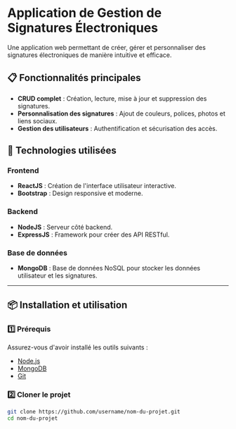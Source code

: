 # Application de Gestion de Signatures Électroniques  

Une application web permettant de créer, gérer et personnaliser des signatures électroniques de manière intuitive et efficace.  

## 📋 Fonctionnalités principales  
- **CRUD complet** : Création, lecture, mise à jour et suppression des signatures.  
- **Personnalisation des signatures** : Ajout de couleurs, polices, photos et liens sociaux.  
- **Gestion des utilisateurs** : Authentification et sécurisation des accès.  

## 🚀 Technologies utilisées  
### Frontend  
- **ReactJS** : Création de l'interface utilisateur interactive.  
- **Bootstrap** : Design responsive et moderne.  

### Backend  
- **NodeJS** : Serveur côté backend.  
- **ExpressJS** : Framework pour créer des API RESTful.  

### Base de données  
- **MongoDB** : Base de données NoSQL pour stocker les données utilisateur et les signatures.  

---

## 📦 Installation et utilisation  

### 1️⃣ Prérequis  
Assurez-vous d'avoir installé les outils suivants :  
- [Node.js](https://nodejs.org/)  
- [MongoDB](https://www.mongodb.com/)  
- [Git](https://git-scm.com/)  

### 2️⃣ Cloner le projet  
```bash
git clone https://github.com/username/nom-du-projet.git
cd nom-du-projet
